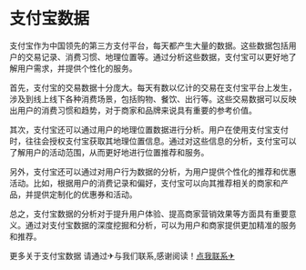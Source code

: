 # 支付宝数据

支付宝作为中国领先的第三方支付平台，每天都产生大量的数据。这些数据包括用户的交易记录、消费习惯、地理位置等。通过分析这些数据，支付宝可以更好地了解用户需求，并提供个性化的服务。

首先，支付宝的交易数据十分庞大。每天有数以亿计的交易在支付宝平台上发生，涉及到线上线下各种消费场景，包括购物、餐饮、出行等。这些交易数据可以反映出用户的消费习惯和趋势，对于商家和品牌来说具有重要的参考价值。

其次，支付宝还可以通过用户的地理位置数据进行分析。用户在使用支付宝支付时，往往会授权支付宝获取其地理位置信息。通过对这些信息的分析，支付宝可以了解用户的活动范围，从而更好地进行位置推荐和服务。

另外，支付宝还可以通过对用户行为数据的分析，为用户提供个性化的推荐和优惠活动。比如，根据用户的消费记录和偏好，支付宝可以向其推荐相关的商家和产品，并提供定制化的优惠券和活动。

总之，支付宝数据的分析对于提升用户体验、提高商家营销效果等方面具有重要意义。通过对支付宝数据的深度挖掘和分析，可以为用户和商家提供更加精准的服务和推荐。

更多关于支付宝数据 请通过✈与我们联系,感谢阅读！[点我联系✈](https://mail.G208.com)